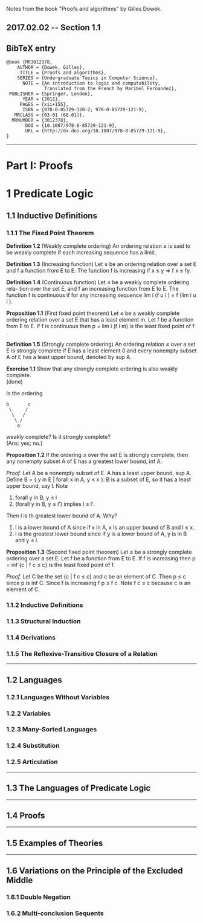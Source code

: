 Notes from the book "Proofs and algorithms" by Gilles Dowek.


## 2017.02.02 -- Section 1.1


## BibTeX entry

    @book {MR3012378,
        AUTHOR = {Dowek, Gilles},
         TITLE = {Proofs and algorithms},
        SERIES = {Undergraduate Topics in Computer Science},
          NOTE = {An introduction to logic and computability,
                  Translated from the French by Maribel Fernandez},
     PUBLISHER = {Springer, London},
          YEAR = {2011},
         PAGES = {xii+155},
          ISBN = {978-0-85729-120-2; 978-0-85729-121-9},
       MRCLASS = {03-01 (68-01)},
      MRNUMBER = {3012378},
           DOI = {10.1007/978-0-85729-121-9},
           URL = {http://dx.doi.org/10.1007/978-0-85729-121-9},
    }

--------------------------------------------

# Part I: Proofs

# 1 Predicate Logic

## 1.1 Inductive Definitions
### 1.1.1 The Fixed Point Theorem

**Definition 1.2** (Weakly complete ordering) An ordering relation ≤ is said to be
weakly complete if each increasing sequence has a limit.

**Definition 1.3** (Increasing function) Let ≤ be an ordering relation over a set E and
f a function from E to E. The function f is increasing if x ≤ y ⇒ f x ≤ fy.

**Definition 1.4** (Continuous function) Let ≤ be a weakly complete ordering rela-
tion over the set E, and f an increasing function from E to E. The function f is
continuous if for any increasing sequence lim i (f u i ) = f (lim i u i ).

**Proposition 1.1** (First fixed point theorem) Let ≤ be a weakly complete ordering
relation over a set E that has a least element m. Let f be a function from E to E. If
f is continuous then p = lim i (f i m) is the least fixed point of f .


**Definition 1.5** (Strongly complete ordering) An ordering relation ≤ over a set E
is strongly complete if E has a least element 0 and every nonempty subset A of
E has a least upper bound, denoted by sup A. 

**Exercise 1.1** Show that any strongly complete ordering is also weakly complete.  
(done)

Is the ordering

    b       c
     \     /
      \   /
       \ /
        a
   
weakly complete? Is it strongly complete?  
(Ans: yes; no.)

**Proposition 1.2** If the ordering ≤ over the set E is strongly
complete, then any nonempty subset A of E has a greatest lower bound, inf A.

*Proof.* Let A be a nonempty subset of E. A has a least upper bound, sup
 A. Define B = { y in E | forall x in A, y ≤ x }. B is a subset of E,
 so it has a least upper bound, say l. Note
 1. forall y in B, y ≤ l
 2. (forall y in B, y ≤ l') implies l ≤ l'.

Then l is th greatest lower bound of A. Why?
 1. l is a lower bound of A since if x in A, x is an upper bound of B and
 l ≤ x.
 2. l is the greatest lower bound since if y is a lower bound of A, y
 is in B and y ≤ l.


**Proposition 1.3** (Second fixed point theorem) Let ≤ be a strongly
  complete ordering over a set E. Let f be a function from E to E. If
  f is increasing then p = inf {c | f c ≤ c} is the least fixed point
  of f.

*Proof.* Let C be the set {c | f c ≤ c} and c be an element of C. Then
 p ≤ c since p is inf C. Since f is increasing f p ≤ f c. Note f c ≤ c
 because c is an element of C. 



### 1.1.2 Inductive Definitions
### 1.1.3 Structural Induction
### 1.1.4 Derivations
### 1.1.5 The Reflexive-Transitive Closure of a Relation

----------------------------------------------

## 1.2 Languages

### 1.2.1 Languages Without Variables
### 1.2.2 Variables
### 1.2.3 Many-Sorted Languages
### 1.2.4 Substitution
### 1.2.5 Articulation

----------------------------------------------

## 1.3 The Languages of Predicate Logic

----------------------------------------------

## 1.4 Proofs

----------------------------------------------

## 1.5 Examples of Theories

----------------------------------------------

## 1.6 Variations on the Principle of the Excluded Middle
### 1.6.1 Double Negation
### 1.6.2 Multi-conclusion Sequents 
